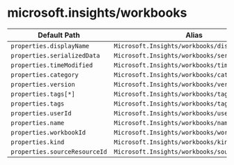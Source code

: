 # microsoft.insights/workbooks

| Default Path | Alias |
|---|---|
| `properties.displayName` | `Microsoft.Insights/workbooks/displayName` |
| `properties.serializedData` | `Microsoft.Insights/workbooks/serializedData` |
| `properties.timeModified` | `Microsoft.Insights/workbooks/timeModified` |
| `properties.category` | `Microsoft.Insights/workbooks/category` |
| `properties.version` | `Microsoft.Insights/workbooks/version` |
| `properties.tags[*]` | `Microsoft.Insights/workbooks/tags[*]` |
| `properties.tags` | `Microsoft.Insights/workbooks/tags` |
| `properties.userId` | `Microsoft.Insights/workbooks/userId` |
| `properties.name` | `Microsoft.Insights/workbooks/name` |
| `properties.workbookId` | `Microsoft.Insights/workbooks/workbookId` |
| `properties.kind` | `Microsoft.Insights/workbooks/kind` |
| `properties.sourceResourceId` | `Microsoft.Insights/workbooks/sourceResourceId` |

